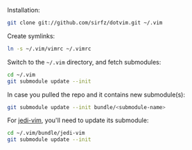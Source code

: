 Installation:
```sh
git clone git://github.com/sirfz/dotvim.git ~/.vim
```
Create symlinks:
```sh
ln -s ~/.vim/vimrc ~/.vimrc
```
Switch to the `~/.vim` directory, and fetch submodules:
```sh
cd ~/.vim
git submodule update --init
```
In case you pulled the repo and it contains new submodule(s):
```sh
git submodule update --init bundle/<submodule-name>
```
For [jedi-vim](https://github.com/davidhalter/jedi-vim), you'll need to update its submodule:
```sh
cd ~/.vim/bundle/jedi-vim
git submodule update --init
```
